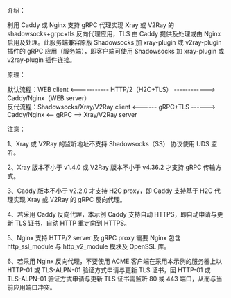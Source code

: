 介绍：

利用 Caddy 或 Nginx 支持 gRPC 代理实现 Xray 或 V2Ray 的 shadowsocks+grpc+tls 反向代理应用，TLS 由 Caddy 提供及处理或由 Nginx 启用及处理。此服务端兼容原版 Shadowsocks 加 xray-plugin 或 v2ray-plugin 插件的 gRPC 应用（服务端），即客户端可使用 Shadowsocks 加 xray-plugin 或 v2ray-plugin 插件连接。

原理：

默认流程：WEB client <----------- HTTP/2（H2C+TLS） ------------> Caddy/Nginx（WEB server）  
反代流程：Shadowsocks/Xray/V2Ray client <------ gRPC+TLS ------> Caddy/Nginx <-- gRPC --> Xray/V2Ray server

注意：

1、Xray 或 V2Ray 的监听地址不支持 Shadowsocks（SS） 协议使用 UDS 监听。

2、Xray 版本不小于 v1.4.0 或 V2Ray 版本不小于 v4.36.2 才支持 gRPC 传输方式。

3、Caddy 版本不小于 v2.2.0 才支持 H2C proxy，即 Caddy 支持基于 H2C 代理实现 Xray 或 V2Ray 的 gRPC 反向代理。

4、若采用 Caddy 反向代理，本示例 Caddy 支持自动 HTTPS，即自动申请与更新 TLS 证书，自动 HTTP 重定向到 HTTPS。

5、Nginx 支持 HTTP/2 server 及 gRPC proxy 需要 Nginx 包含 http_ssl_module 与 http_v2_module 模块及 OpenSSL 库。

6、若采用 Nginx 反向代理，不要使用 ACME 客户端在采用本示例的服务器上以 HTTP-01 或 TLS-ALPN-01 验证方式申请与更新 TLS 证书，因 HTTP-01 或 TLS-ALPN-01 验证方式申请与更新 TLS 证书需监听 80 或 443 端口，从而与当前应用端口冲突。
